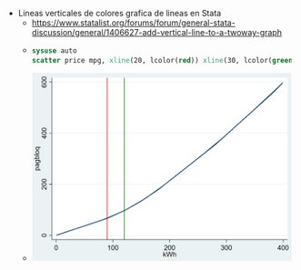 - Lineas verticales de colores  grafica de lineas en Stata
	- https://www.statalist.org/forums/forum/general-stata-discussion/general/1406627-add-vertical-line-to-a-twoway-graph
	- ```stata
	  sysuse auto
	  scatter price mpg, xline(20, lcolor(red)) xline(30, lcolor(green))
	  ```
	- ![image.png](../assets/image_1641955657617_0.png)